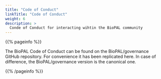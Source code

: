```yaml
---
title: "Code of Conduct"
linkTitle: "Code of Conduct"
weight: 6
description: >
  Conde of Conduct for interacting wihtin the BioPAL community
---
```


{{% pageinfo %}}

The BioPAL Code of Conduct can be found on the BioPAL/governance GitHub repository. For convenience it has been replicated here. In case of difference, the BioPAL/governance version is the canonical one.

{{% /pageinfo %}}

